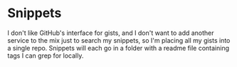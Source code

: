 # Snippets
I don't like GitHub's interface for gists, and I don't want to add another service to the mix just to search my snippets, so I'm placing all my gists into a single repo. Snippets will each go in a folder with a readme file containing tags I can grep for locally.
